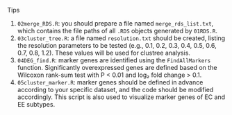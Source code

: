 Tips
1. `02merge_RDS.R`: you should prepare a file named `merge_rds_list.txt`, which contains the file paths of all `.RDS` objects generated by `01RDS.R`.
2. `03cluster_tree.R`: a file named `resolution.txt` should be created, listing the resolution parameters to be tested (e.g., 0.1, 0.2, 0.3, 0.4, 0.5, 0.6, 0.7, 0.8, 1.2). These values will be used for clustree analysis.
3. `04DEG_find.R`: marker genes are identified using the `FindAllMarkers` function. Significantly overexpressed genes are defined based on the Wilcoxon rank-sum test with P < 0.01 and log₂ fold change > 0.1.
4. `05cluster_marker.R`: marker genes should be defined in advance according to your specific dataset, and the code should be modified accordingly. This script is also used to visualize marker genes of EC and EE subtypes.
